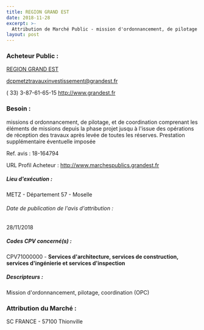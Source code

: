 ```yaml
---
title: REGION GRAND EST
date: 2018-11-28
excerpt: >-
  Attribution de Marché Public - mission d'ordonnancement, de pilotage et de coordination afférente à la restructuration de l'internat et du clos et couvert du bâtiment ex6 au lycée mathieu de dombasle à malzeville (54220)
layout: post
---
```


### Acheteur Public : 
<a href="/acheteur-133/siren-200052264"> REGION GRAND EST</a><br/>



dcpmetztravauxinvestissement@grandest.fr

( 33) 3-87-61-65-15
http://www.grandest.fr
### Besoin :

missions d ordonnancement, de pilotage, et de coordination comprenant les éléments de missions depuis la phase projet jusqu à l'issue des opérations de réception des travaux après levée de toutes les réserves. Prestation supplémentaire éventuelle imposée

Ref. avis : 18-164794

URL Profil Acheteur : http://www.marchespublics.grandest.fr

##### Lieu d'exécution :

METZ - Département 57 - Moselle

###### Date de publication de l'avis d'attribution : 
28/11/2018

##### Codes CPV concerné(s) :
CPV71000000 - **Services d'architecture, services de construction, services d'ingénierie et services d'inspection** <br/>

##### Descripteurs :
Mission d'ordonnancement, pilotage, coordination (OPC) <br/>

### Attribution du Marché :
SC FRANCE -  57100 Thionville <br/>

